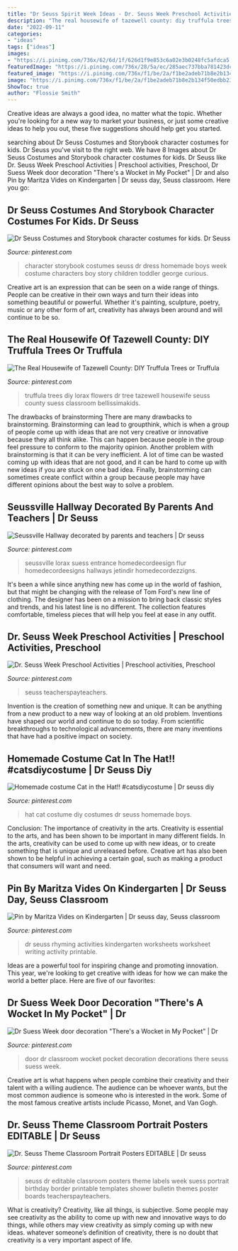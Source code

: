 ```yaml
---
title: "Dr Seuss Spirit Week Ideas - Dr. Seuss Week Preschool Activities"
description: "The real housewife of tazewell county: diy truffula trees or truffula"
date: "2022-09-11"
categories:
- "ideas"
tags: ["ideas"]
images:
- "https://i.pinimg.com/736x/62/6d/1f/626d1f9e853c6a02e3b0248fc5afdca5.jpg"
featuredImage: "https://i.pinimg.com/736x/28/5a/ec/285aec737bba781423dccd6ddca1a2b7.jpg"
featured_image: "https://i.pinimg.com/736x/f1/be/2a/f1be2adeb71b8e2b134f50edbb23ef66--dr-suess-pockets.jpg"
image: "https://i.pinimg.com/736x/f1/be/2a/f1be2adeb71b8e2b134f50edbb23ef66--dr-suess-pockets.jpg"
ShowToc: true
author: "Flossie Smith"
---
```



Creative ideas are always a good idea, no matter what the topic. Whether you're looking for a new way to market your business, or just some creative ideas to help you out, these five suggestions should help get you started.

	

		
searching about Dr Seuss Costumes and Storybook character costumes for kids. Dr Seuss you've visit to the right web. We have 8 Images about Dr Seuss Costumes and Storybook character costumes for kids. Dr Seuss like Dr. Seuss Week Preschool Activities | Preschool activities, Preschool, Dr Suess Week door decoration &quot;There&#039;s a Wocket in My Pocket&quot; | Dr and also Pin by Maritza Vides on Kindergarten | Dr seuss day, Seuss classroom. Here you go:
		
    
## Dr Seuss Costumes And Storybook Character Costumes For Kids. Dr Seuss

<img loading=lazy src="https://i.pinimg.com/736x/39/c2/ed/39c2ed33d44a6e09bde796a358ab473e.jpg" onerror="this.onerror=null;this.src='https://tse2.mm.bing.net/th?id=OIP.mXDbLI_P6hlKnIw-kcIqxQHaNK&amp;pid=15.1';" alt="Dr Seuss Costumes and Storybook character costumes for kids. Dr Seuss">

_Source: pinterest.com_

>character storybook costumes seuss dr dress homemade boys week costume characters boy story children toddler george curious. 

	

Creative art is an expression that can be seen on a wide range of things. People can be creative in their own ways and turn their ideas into something beautiful or powerful. Whether it's painting, sculpture, poetry, music or any other form of art, creativity has always been around and will continue to be so.

    
## The Real Housewife Of Tazewell County: DIY Truffula Trees Or Truffula

<img loading=lazy src="https://i.pinimg.com/736x/36/f8/1b/36f81b2edeb086518feab50d7ddbf108--classroom-organization-organization-ideas.jpg" onerror="this.onerror=null;this.src='https://tse4.mm.bing.net/th?id=OIP.4rrj5CJ-qEG64kMoNKq6qQHaLH&amp;pid=15.1';" alt="The Real Housewife of Tazewell County: DIY Truffula Trees or Truffula">

_Source: pinterest.com_

>truffula trees diy lorax flowers dr tree tazewell housewife seuss county suess classroom bellissimakids. 

	

The drawbacks of brainstorming
There are many drawbacks to brainstorming. Brainstorming can lead to groupthink, which is when a group of people come up with ideas that are not very creative or innovative because they all think alike. This can happen because people in the group feel pressure to conform to the majority opinion. Another problem with brainstorming is that it can be very inefficient. A lot of time can be wasted coming up with ideas that are not good, and it can be hard to come up with new ideas if you are stuck on one bad idea. Finally, brainstorming can sometimes create conflict within a group because people may have different opinions about the best way to solve a problem.

    
## Seussville Hallway Decorated By Parents And Teachers | Dr Seuss

<img loading=lazy src="https://i.pinimg.com/originals/55/4c/d5/554cd59727c75b11733ba27c1c779599.jpg" onerror="this.onerror=null;this.src='https://tse2.mm.bing.net/th?id=OIP.-TLgONaP77neImkw86zPSQHaJ4&amp;pid=15.1';" alt="Seussville Hallway decorated by parents and teachers | Dr seuss">

_Source: pinterest.com_

>seussville lorax suess entrance homedecordeesign flur homedecordeesigns hallways jetindir homedecordezzigns. 

	

It's been a while since anything new has come up in the world of fashion, but that might be changing with the release of Tom Ford's new line of clothing. The designer has been on a mission to bring back classic styles and trends, and his latest line is no different. The collection features comfortable, timeless pieces that will help you feel at ease in any outfit.

    
## Dr. Seuss Week Preschool Activities | Preschool Activities, Preschool

<img loading=lazy src="https://i.pinimg.com/736x/2b/5b/e7/2b5be7adffee6dd3b382b845f682c9f5.jpg" onerror="this.onerror=null;this.src='https://tse2.mm.bing.net/th?id=OIP.uXvJH5IDSo7HhwTdOUSDJgHaM0&amp;pid=15.1';" alt="Dr. Seuss Week Preschool Activities | Preschool activities, Preschool">

_Source: pinterest.com_

>seuss teacherspayteachers. 

	

Invention is the creation of something new and unique. It can be anything from a new product to a new way of looking at an old problem. Inventions have shaped our world and continue to do so today. From scientific breakthroughs to technological advancements, there are many inventions that have had a positive impact on society.

    
## Homemade Costume Cat In The Hat!! #catsdiycostume | Dr Seuss Diy

<img loading=lazy src="https://i.pinimg.com/736x/62/6d/1f/626d1f9e853c6a02e3b0248fc5afdca5.jpg" onerror="this.onerror=null;this.src='https://tse3.mm.bing.net/th?id=OIP.dU_oT8jjTbRlaflEAYBw2QHaNL&amp;pid=15.1';" alt="Homemade costume Cat in the Hat!! #catsdiycostume | Dr seuss diy">

_Source: pinterest.com_

>hat cat costume diy costumes dr seuss homemade boys. 

	

Conclusion: The importance of creativity in the arts.
Creativity is essential to the arts, and has been shown to be important in many different fields. In the arts, creativity can be used to come up with new ideas, or to create something that is unique and unreleased before. Creative art has also been shown to be helpful in achieving a certain goal, such as making a product that consumers will want and need.

    
## Pin By Maritza Vides On Kindergarten | Dr Seuss Day, Seuss Classroom

<img loading=lazy src="https://i.pinimg.com/736x/28/5a/ec/285aec737bba781423dccd6ddca1a2b7.jpg" onerror="this.onerror=null;this.src='https://tse1.mm.bing.net/th?id=OIP.sWW85WscCfQ-9S2gzYg6wgHaKi&amp;pid=15.1';" alt="Pin by Maritza Vides on Kindergarten | Dr seuss day, Seuss classroom">

_Source: pinterest.com_

>dr seuss rhyming activities kindergarten worksheets worksheet writing activity printable. 

	

Ideas are a powerful tool for inspiring change and promoting innovation. This year, we're looking to get creative with ideas for how we can make the world a better place. Here are five of our favorites: 

    
## Dr Suess Week Door Decoration &quot;There&#039;s A Wocket In My Pocket&quot; | Dr

<img loading=lazy src="https://i.pinimg.com/736x/f1/be/2a/f1be2adeb71b8e2b134f50edbb23ef66--dr-suess-pockets.jpg" onerror="this.onerror=null;this.src='https://tse2.mm.bing.net/th?id=OIP.QI6oL--9UsJ759DfOd-0vQHaJ3&amp;pid=15.1';" alt="Dr Suess Week door decoration &quot;There&#039;s a Wocket in My Pocket&quot; | Dr">

_Source: pinterest.com_

>door dr classroom wocket pocket decoration decorations there seuss suess week. 

	

Creative art is what happens when people combine their creativity and their talent with a willing audience. The audience can be whoever wants, but the most common audience is someone who is interested in the work. Some of the most famous creative artists include Picasso, Monet, and Van Gogh.

    
## Dr. Seuss Theme Classroom Portrait Posters EDITABLE | Dr Seuss

<img loading=lazy src="https://i.pinimg.com/736x/66/ec/66/66ec6666333910805ca82fd2c185770c.jpg" onerror="this.onerror=null;this.src='https://tse3.mm.bing.net/th?id=OIP.K3K4JgaFxUqnB2cyz-X98wAAAA&amp;pid=15.1';" alt="Dr. Seuss Theme Classroom Portrait Posters EDITABLE | Dr seuss">

_Source: pinterest.com_

>seuss dr editable classroom posters theme labels week suess portrait birthday border printable templates shower bulletin themes poster boards teacherspayteachers. 

	

What is creativity?
Creativity, like all things, is subjective. Some people may see creativity as the ability to come up with new and innovative ways to do things, while others may view creativity as simply coming up with new ideas. whatever someone’s definition of creativity, there is no doubt that creativity is a very important aspect of life.

